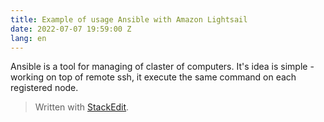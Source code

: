 ```yaml
---
title: Example of usage Ansible with Amazon Lightsail
date: 2022-07-07 19:59:00 Z
lang: en
---
```

Ansible is a tool for managing of claster of computers. It's idea is simple - working on top of remote ssh, it execute the same command on each registered node. 

> Written with [StackEdit](https://stackedit.io/).
<!--stackedit_data:
eyJoaXN0b3J5IjpbNTE2NjIwNDc3LDE4NTU5MTM0ODBdfQ==
-->